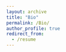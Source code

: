 ```yaml
---
layout: archive
title: "Bio"
permalink: /Bio/
author_profile: true
redirect_from:
  - /resume
---
```



